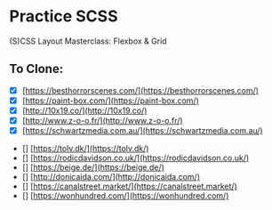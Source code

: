 # Practice SCSS

(S)CSS Layout Masterclass: Flexbox & Grid

## To Clone:

- [x] [https://besthorrorscenes.com/](https://besthorrorscenes.com/)
- [x] [https://paint-box.com/](https://paint-box.com/)
- [x] [http://10x19.co/](http://10x19.co/)
- [x] [http://www.z-o-o.fr/](http://www.z-o-o.fr/)
- [x] [https://schwartzmedia.com.au/](https://schwartzmedia.com.au/)
- [] [https://tolv.dk/](https://tolv.dk/)
- [] [https://rodicdavidson.co.uk/](https://rodicdavidson.co.uk/)
- [] [https://beige.de/](https://beige.de/)
- [] [http://donicaida.com/](http://donicaida.com/)
- [] [https://canalstreet.market/](https://canalstreet.market/)
- [] [https://wonhundred.com/](https://wonhundred.com/)
